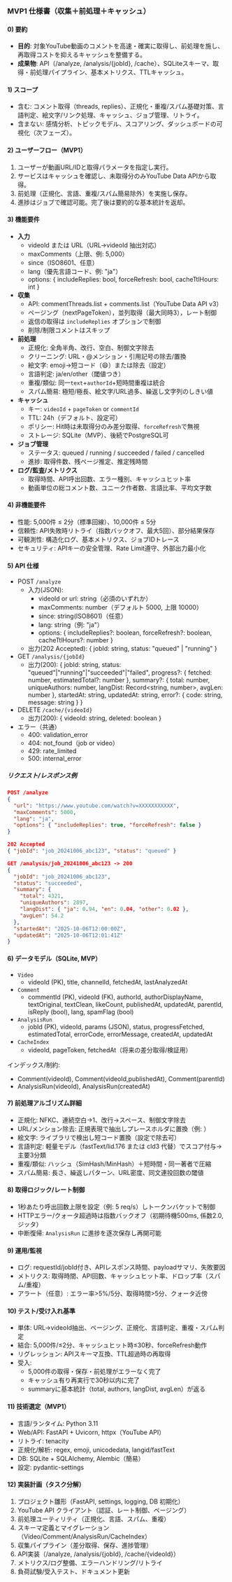 ### MVP1 仕様書（収集＋前処理＋キャッシュ）

#### 0) 要約
- **目的**: 対象YouTube動画のコメントを高速・確実に取得し、前処理を施し、再取得コストを抑えるキャッシュを整備する。
- **成果物**: API（/analyze, /analysis/{jobId}, /cache）、SQLiteスキーマ、取得・前処理パイプライン、基本メトリクス、TTLキャッシュ。

#### 1) スコープ
- 含む: コメント取得（threads, replies）、正規化・重複/スパム基礎対策、言語判定、絵文字/リンク処理、キャッシュ、ジョブ管理、リトライ。
- 含まない: 感情分析、トピックモデル、スコアリング、ダッシュボードの可視化（次フェーズ）。

#### 2) ユーザーフロー（MVP1）
1. ユーザーが動画URL/IDと取得パラメータを指定し実行。
2. サービスはキャッシュを確認し、未取得分のみYouTube Data APIから取得。
3. 前処理（正規化、言語、重複/スパム簡易除外）を実施し保存。
4. 進捗はジョブで確認可能。完了後は要約的な基本統計を返却。

#### 3) 機能要件
- **入力**
  - videoId または URL（URL→videoId 抽出対応）
  - maxComments（上限、例: 5,000）
  - since（ISO8601、任意）
  - lang（優先言語コード、例: "ja"）
  - options: { includeReplies: bool, forceRefresh: bool, cacheTtlHours: int }
- **収集**
  - API: commentThreads.list + comments.list（YouTube Data API v3）
  - ページング（nextPageToken），並列取得（最大同時3），レート制御
  - 返信の取得は `includeReplies` オプションで制御
  - 削除/制限コメントはスキップ
- **前処理**
  - 正規化: 全角半角、改行、空白、制御文字除去
  - クリーニング: URL・@メンション・引用記号の除去/置換
  - 絵文字: emoji→短コード（:smile:）または除去（設定）
  - 言語判定: ja/en/other（閾値つき）
  - 重複/類似: 同一`text`+`authorId`+短時間重複は統合
  - スパム簡易: 極短/極長、絵文字/URL過多、繰返し文字列のしきい値
- **キャッシュ**
  - キー: `videoId` + `pageToken` or `commentId`
  - TTL: 24h（デフォルト、設定可）
  - ポリシー: Hit時は未取得分のみ差分取得、`forceRefresh`で無視
  - ストレージ: SQLite（MVP）、後続でPostgreSQL可
- **ジョブ管理**
  - ステータス: queued / running / succeeded / failed / cancelled
  - 進捗: 取得件数、残ページ推定、推定残時間
- **ログ/監査/メトリクス**
  - 取得時間、API呼出回数、エラー種別、キャッシュヒット率
  - 動画単位の総コメント数、ユニーク作者数、言語比率、平均文字数

#### 4) 非機能要件
- 性能: 5,000件 ≤ 2分（標準回線）、10,000件 ≤ 5分
- 信頼性: API失敗時リトライ（指数バックオフ、最大5回）、部分結果保存
- 可観測性: 構造化ログ、基本メトリクス、ジョブIDトレース
- セキュリティ: APIキーの安全管理、Rate Limit遵守、外部出力最小化

#### 5) API 仕様
- POST `/analyze`
  - 入力(JSON):
    - videoId or url: string（必須のいずれか）
    - maxComments: number（デフォルト 5000, 上限 10000）
    - since: string(ISO8601)（任意）
    - lang: string（例: "ja"）
    - options: { includeReplies?: boolean, forceRefresh?: boolean, cacheTtlHours?: number }
  - 出力(202 Accepted): { jobId: string, status: "queued" | "running" }
- GET `/analysis/{jobId}`
  - 出力(200): {
      jobId: string,
      status: "queued"|"running"|"succeeded"|"failed",
      progress?: { fetched: number, estimatedTotal?: number },
      summary?: { total: number, uniqueAuthors: number, langDist: Record<string, number>, avgLen: number },
      startedAt: string, updatedAt: string, error?: { code: string, message: string }
    }
- DELETE `/cache/{videoId}`
  - 出力(200): { videoId: string, deleted: boolean }
- エラー（共通）
  - 400: validation_error
  - 404: not_found（job or video）
  - 429: rate_limited
  - 500: internal_error

##### リクエスト/レスポンス例
```json
POST /analyze
{
  "url": "https://www.youtube.com/watch?v=XXXXXXXXXXX",
  "maxComments": 5000,
  "lang": "ja",
  "options": { "includeReplies": true, "forceRefresh": false }
}
```
```json
202 Accepted
{ "jobId": "job_20241006_abc123", "status": "queued" }
```
```json
GET /analysis/job_20241006_abc123 -> 200
{
  "jobId": "job_20241006_abc123",
  "status": "succeeded",
  "summary": {
    "total": 4321,
    "uniqueAuthors": 2897,
    "langDist": { "ja": 0.94, "en": 0.04, "other": 0.02 },
    "avgLen": 54.2
  },
  "startedAt": "2025-10-06T12:00:00Z",
  "updatedAt": "2025-10-06T12:01:41Z"
}
```

#### 6) データモデル（SQLite, MVP）
- `Video`
  - videoId (PK), title, channelId, fetchedAt, lastAnalyzedAt
- `Comment`
  - commentId (PK), videoId (FK), authorId, authorDisplayName, textOriginal, textClean,
    likeCount, publishedAt, updatedAt, parentId, isReply (bool), lang, spamFlag (bool)
- `AnalysisRun`
  - jobId (PK), videoId, params (JSON), status, progressFetched, estimatedTotal,
    errorCode, errorMessage, createdAt, updatedAt
- `CacheIndex`
  - videoId, pageToken, fetchedAt（将来の差分取得/検証用）

インデックス/制約:
- Comment(videoId), Comment(videoId,publishedAt), Comment(parentId)
- AnalysisRun(videoId), AnalysisRun(createdAt)

#### 7) 前処理アルゴリズム詳細
- 正規化: NFKC、連続空白→1、改行→スペース、制御文字除去
- URL/メンション除去: 正規表現で抽出しプレースホルダに置換（例: <URL>）
- 絵文字: ライブラリで検出し短コード置換（設定で除去可）
- 言語判定: 軽量モデル（fastText/lid.176 または cld3 代替）でスコア付与→主要3分類
- 重複/類似: ハッシュ（SimHash/MinHash）＋短時間・同一著者で圧縮
- スパム簡易: 長さ、繰返しパターン、URL密度、同文連投回数の閾値

#### 8) 取得ロジック/レート制御
- 1秒あたり呼出回数上限を設定（例: 5 req/s）しトークンバケットで制御
- HTTPエラー/クォータ超過時は指数バックオフ（初期待機500ms, 係数2.0, ジッタ）
- 中断復帰: `AnalysisRun` に進捗を逐次保存し再開可能

#### 9) 運用/監視
- ログ: requestId/jobId付き、APIレスポンス時間、payloadサマリ、失敗要因
- メトリクス: 取得時間、API回数、キャッシュヒット率、ドロップ率（スパム/重複）
- アラート（任意）: エラー率>5%/5分、取得時間>5分、クォータ近傍

#### 10) テスト/受け入れ基準
- 単体: URL→videoId抽出、ページング、正規化、言語判定、重複・スパム判定
- 結合: 5,000件/≤2分、キャッシュヒット時≤30秒、forceRefresh動作
- リグレッション: APIスキーマ互換、TTL超過時の再取得
- 受入:
  - 5,000件の取得・保存・前処理がエラーなく完了
  - キャッシュ有り再実行で30秒以内に完了
  - summaryに基本統計（total, authors, langDist, avgLen）が返る

#### 11) 技術選定（MVP1）
- 言語/ランタイム: Python 3.11
- Web/API: FastAPI + Uvicorn, httpx（YouTube API）
- リトライ: tenacity
- 正規化/解析: regex, emoji, unicodedata, langid/fastText
- DB: SQLite + SQLAlchemy, Alembic（簡易）
- 設定: pydantic-settings

#### 12) 実装計画（タスク分解）
1. プロジェクト雛形（FastAPI, settings, logging, DB 初期化）
2. YouTube API クライアント（認証、レート制御、ページング）
3. 前処理ユーティリティ（正規化、言語、スパム、重複）
4. スキーマ定義とマイグレーション（Video/Comment/AnalysisRun/CacheIndex）
5. 収集パイプライン（差分取得、保存、進捗管理）
6. API実装（/analyze, /analysis/{jobId}, /cache/{videoId}）
7. メトリクス/ログ整備、エラーハンドリング/リトライ
8. 負荷試験/受入テスト、ドキュメント更新


